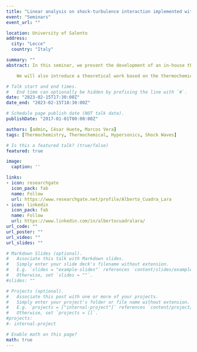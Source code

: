 ```yaml
---
title: "Linear analysis on shock-turbulence interaction implemented with the Combustion Toolbox"
event: "Seminars"
event_url: "" 

location: University of Salento
address:
  city: "Lecce"
  country: "Italy"

summary: ""
abstract: In this seminar, we present the development of an in-house thermochemical code ---hereafter referred to as Combustion Toolbox (CT)--- for the solution of problems that involve chemical equilibrium of gas- and condensed-phase species. The thermochemical properties are computed under the ideal gas approximation using an up-to-date version of NASA’s 9-coefficient polynomial fits. CT is programmed in MATLAB with a modular architecture composed of three main modules: CT-EQUIL, CT-SD and CT-ROCKET. The core module, CT-EQUIL, minimizes the Gibbs/Helmholtz free energy of the system, upon the condition that the mixture properties are defined by two functions of state. CT-SD solves processes that involve strong changes in dynamic pressure, such as steady shock and detonation waves under both normal and oblique incidence angles within the limits of regular shock reflections. Finally, CT-ROCKET estimates rocket engine performance under ideal conditions. The new tool is equipped with a versatile Graphical User Interface.\

    We will also introduce a theoretical work based on the thermochemical effects of hypersonic shock waves interacting with weak turbulence in air. The problem begins with the prediction, based on first principles only, of the Hugoniot curve when the shock triggers vibrational excitation and molecular dissociation in a single-species diatomic gas. CT is used to extend this theory to include further effects, such as dissociation, ionization, and recombination in multi-species ideal gas mixtures. The post-shock gas properties are then used to compute the turbulent amplification across the shock using linear interaction analysis (LIA). The LIA results presented here for air indicate that the enstrophy, anisotropy, intensity, and turbulent kinetic energy (TKE) of the fluctuations are more amplified through the shock than in the thermochemical frozen case. Moreover, the turbulent Reynolds number is also amplified across the shock at hypersonic Mach numbers in the presence of dissociation and vibrational excitation, as opposed to the attenuation observed in the thermochemical frozen case. Multi-species effects reshape the TKE curve by rendering two maxima that fit fairly well within the O2 and N2 dissociation processes."

# Talk start and end times.
#   End time can optionally be hidden by prefixing the line with `#`.
date: "2023-02-15T17:30:00Z"
date_end: "2023-02-15T18:30:00Z"

# Schedule page publish date (NOT talk date).
publishDate: "2017-01-01T00:00:00Z"

authors: [admin, César Huete, Marcos Vera]
tags: [Thermochemistry, Thermochemical, Hypersonics, Shock Waves]

# Is this a featured talk? (true/false)
featured: true

image:
  caption: ''

links:
- icon: researchgate
  icon_pack: fab
  name: Follow
  url: https://www.researchgate.net/profile/Alberto_Cuadra_Lara
- icon: linkedin
  icon_pack: fab
  name: Follow
  url: https://www.linkedin.com/in/albertocuadralara/
url_code: ""
url_poster: ""
url_video: ""
url_slides: ""

# Markdown Slides (optional).
#   Associate this talk with Markdown slides.
#   Simply enter your slide deck's filename without extension.
#   E.g. `slides = "example-slides"` references `content/slides/example-slides.md`.
#   Otherwise, set `slides = ""`.
#slides: ""

# Projects (optional).
#   Associate this post with one or more of your projects.
#   Simply enter your project's folder or file name without extension.
#   E.g. `projects = ["internal-project"]` references `content/project/deep-learning/index.md`.
#   Otherwise, set `projects = []`.
#projects:
#- internal-project

# Enable math on this page?
math: true
---
```

